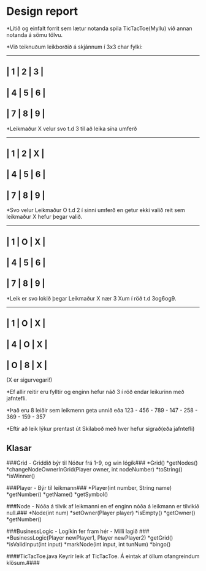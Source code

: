 # Design report #

*Lítið og einfalt forrit sem lætur notanda spila TicTacToe(Myllu) við annan notanda á sömu tölvu.

*Við teiknuðum leikborðið á skjánnum í 3x3 char fylki:

-------------
| 1 | 2 | 3 |
-------------
| 4 | 5 | 6 |
-------------
| 7 | 8 | 9 |
-------------

*Leikmaður X velur svo t.d 3 til að leika sína umferð

-------------
| 1 | 2 | X |
-------------
| 4 | 5 | 6 |
-------------
| 7 | 8 | 9 |
-------------

*Svo velur Leikmaður O t.d 2 í sinni umferð en getur ekki valið reit sem leikmaður X hefur þegar valið.

-------------
| 1 | O | X |
-------------
| 4 | 5 | 6 |
-------------
| 7 | 8 | 9 |
-------------

*Leik er svo lokið þegar Leikmaður X nær 3 Xum í röð t.d 3og6og9.

-------------
| 1 | O | X |
-------------
| 4 | O | X |
-------------
| O | 8 | X |
-------------
(X er sigurvegari!)

 *Ef allir reitir eru fylltir og enginn hefur náð 3 í röð endar leikurinn með jafntefli.

*Það eru 8 leiðir sem leikmenn geta unnið eða 
123 - 456 - 789 - 147 - 258 - 369 - 159 - 357

*Eftir að leik lýkur prentast út Skilaboð með hver hefur sigrað(eða jafntefli)

## Klasar ##

###Grid - Griddið býr til Nóður frá 1-9, og win lógík###
*Grid()
*getNodes()
*changeNodeOwnerInGrid(Player owner, int nodeNumber)
*toString()
*isWinner()

###Player - Býr til leikmann###
*Player(int number, String name)
*getNumber()
*getName()
*getSymbol()


###Node - Nóða á tilvik af leikmanni en ef enginn nóða á leikmann er tilvikið null.###
*Node(int num)
*setOwner(Player player)
*isEmpty()
*getOwner()
*getNumber()

###BusinessLogic - Logíkin fer fram hér - Milli lagið  ###
*BusinessLogic(Player newPlayer1, Player newPlayer2)
*getGrid()
*isValidInput(int input)
*markNode(int input, int tunNum)
*bingo()

####TicTacToe.java Keyrir leik af TicTacToe. Á eintak af öllum ofangreindum klösum.####
